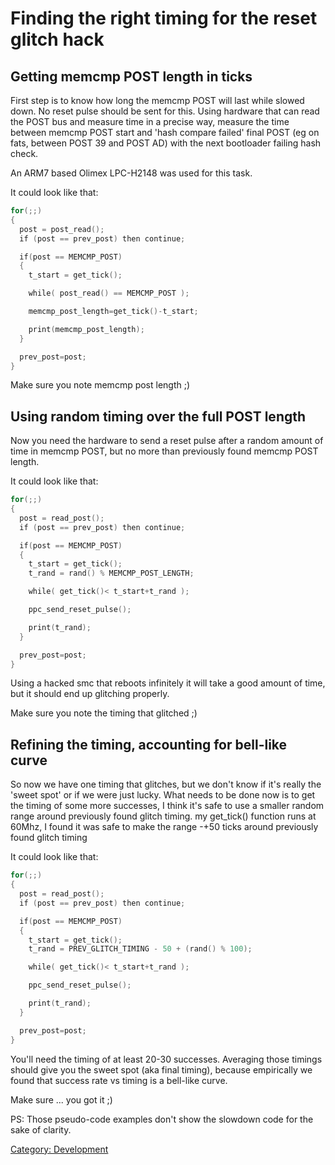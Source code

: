 # Finding the right timing for the reset glitch hack

## Getting memcmp POST length in ticks

First step is to know how long the memcmp POST will last while slowed
down. No reset pulse should be sent for this. Using hardware that can
read the POST bus and measure time in a precise way, measure the time
between memcmp POST start and 'hash compare failed' final POST (eg on
fats, between POST 39 and POST AD) with the next bootloader failing hash
check.

An ARM7 based Olimex LPC-H2148 was used for this task.

It could look like that:

```c
for(;;)
{
  post = post_read();
  if (post == prev_post) then continue;

  if(post == MEMCMP_POST)
  {
    t_start = get_tick();

    while( post_read() == MEMCMP_POST );

    memcmp_post_length=get_tick()-t_start;

    print(memcmp_post_length);
  }

  prev_post=post;
}
```

Make sure you note memcmp post length ;)

## Using random timing over the full POST length

Now you need the hardware to send a reset pulse after a random amount of
time in memcmp POST, but no more than previously found memcmp POST
length.

It could look like that:

```c
for(;;)
{
  post = read_post();
  if (post == prev_post) then continue;

  if(post == MEMCMP_POST)
  {
    t_start = get_tick();
    t_rand = rand() % MEMCMP_POST_LENGTH;

    while( get_tick()< t_start+t_rand );

    ppc_send_reset_pulse();

    print(t_rand);
  }

  prev_post=post;
}
```

Using a hacked smc that reboots infinitely it will take a good amount of
time, but it should end up glitching properly.

Make sure you note the timing that glitched ;)

## Refining the timing, accounting for bell-like curve

So now we have one timing that glitches, but we don't know if it's
really the 'sweet spot' or if we were just lucky. What needs to be done
now is to get the timing of some more successes, I think it's safe to
use a smaller random range around previously found glitch timing. my
get_tick() function runs at 60Mhz, I found it was safe to make the
range -+50 ticks around previously found glitch timing

It could look like that:

```c
for(;;)
{
  post = read_post();
  if (post == prev_post) then continue;

  if(post == MEMCMP_POST)
  {
    t_start = get_tick();
    t_rand = PREV_GLITCH_TIMING - 50 + (rand() % 100);

    while( get_tick()< t_start+t_rand );

    ppc_send_reset_pulse();

    print(t_rand);
  }

  prev_post=post;
}
```

You'll need the timing of at least 20-30 successes. Averaging those
timings should give you the sweet spot (aka final timing), because
empirically we found that success rate vs timing is a bell-like curve.

Make sure ... you got it ;)

PS: Those pseudo-code examples don't show the slowdown code for the sake
of clarity.

[Category: Development](/Development)
